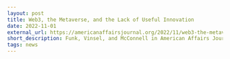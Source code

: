 ```yaml
---
layout: post
title: Web3, the Metaverse, and the Lack of Useful Innovation
date: 2022-11-01
external_url: https://americanaffairsjournal.org/2022/11/web3-the-metaverse-and-the-lack-of-useful-innovation/
short_description: Funk, Vinsel, and McConnell in American Affairs Journal.
tags: news
---
```

